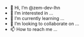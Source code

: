 - 👋 Hi, I’m @zem-dev-lhn
- 👀 I’m interested in ...
- 🌱 I’m currently learning ...
- 💞️ I’m looking to collaborate on ...
- 📫 How to reach me ...

<!---
zem-dev-lhn/zem-dev-lhn is a ✨ special ✨ repository because its `README.md` (this file) appears on your GitHub profile.
You can click the Preview link to take a look at your changes.
--->
